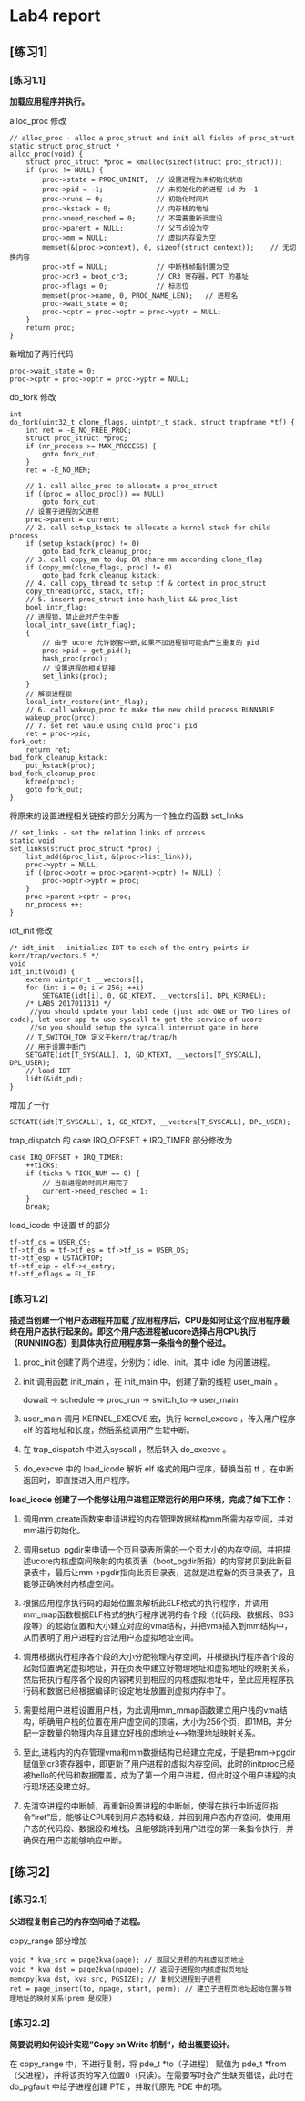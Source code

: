 # Lab4 report

## [练习1]

### [练习1.1]
**加载应用程序并执行。**

alloc_proc 修改
```
// alloc_proc - alloc a proc_struct and init all fields of proc_struct
static struct proc_struct *
alloc_proc(void) {
    struct proc_struct *proc = kmalloc(sizeof(struct proc_struct));
    if (proc != NULL) {
        proc->state = PROC_UNINIT;  // 设置进程为未初始化状态
        proc->pid = -1;             // 未初始化的的进程 id 为 -1
        proc->runs = 0;             // 初始化时间片
        proc->kstack = 0;           // 内存栈的地址
        proc->need_resched = 0;     // 不需要重新调度设
        proc->parent = NULL;        // 父节点设为空
        proc->mm = NULL;            // 虚拟内存设为空
        memset(&(proc->context), 0, sizeof(struct context));    // 无切换内容
        proc->tf = NULL;            // 中断栈帧指针置为空
        proc->cr3 = boot_cr3;       // CR3 寄存器，PDT 的基址
        proc->flags = 0;            // 标志位
        memset(proc->name, 0, PROC_NAME_LEN);   // 进程名
        proc->wait_state = 0;
        proc->cptr = proc->optr = proc->yptr = NULL;
    }
    return proc;
}
```

新增加了两行代码
```
proc->wait_state = 0;
proc->cptr = proc->optr = proc->yptr = NULL;
```

do_fork 修改
```
int
do_fork(uint32_t clone_flags, uintptr_t stack, struct trapframe *tf) {
    int ret = -E_NO_FREE_PROC;
    struct proc_struct *proc;
    if (nr_process >= MAX_PROCESS) {
        goto fork_out;
    }
    ret = -E_NO_MEM;

    // 1. call alloc_proc to allocate a proc_struct
    if ((proc = alloc_proc()) == NULL)
        goto fork_out;
    // 设置子进程的父进程
    proc->parent = current;
    // 2. call setup_kstack to allocate a kernel stack for child process
    if (setup_kstack(proc) != 0)
        goto bad_fork_cleanup_proc;
    // 3. call copy_mm to dup OR share mm according clone_flag
    if (copy_mm(clone_flags, proc) != 0)
        goto bad_fork_cleanup_kstack;
    // 4. call copy_thread to setup tf & context in proc_struct
    copy_thread(proc, stack, tf);
    // 5. insert proc_struct into hash_list && proc_list
    bool intr_flag;
    // 进程锁，禁止此时产生中断
    local_intr_save(intr_flag);
    {
        // 由于 ucore 允许嵌套中断,如果不加进程锁可能会产生重复的 pid
        proc->pid = get_pid();
        hash_proc(proc);
        // 设置进程的相关链接
        set_links(proc);
    }
    // 解锁进程锁
    local_intr_restore(intr_flag);
    // 6. call wakeup_proc to make the new child process RUNNABLE
    wakeup_proc(proc);
    // 7. set ret vaule using child proc's pid
    ret = proc->pid;
fork_out:
    return ret;
bad_fork_cleanup_kstack:
    put_kstack(proc);
bad_fork_cleanup_proc:
    kfree(proc);
    goto fork_out;
}
```

将原来的设置进程相关链接的部分分离为一个独立的函数 set_links
```
// set_links - set the relation links of process
static void
set_links(struct proc_struct *proc) {
    list_add(&proc_list, &(proc->list_link));
    proc->yptr = NULL;
    if ((proc->optr = proc->parent->cptr) != NULL) {
        proc->optr->yptr = proc;
    }
    proc->parent->cptr = proc;
    nr_process ++;
}
```

idt_init 修改
```
/* idt_init - initialize IDT to each of the entry points in kern/trap/vectors.S */
void
idt_init(void) {
    extern uintptr_t __vectors[];
    for (int i = 0; i < 256; ++i) 
        SETGATE(idt[i], 0, GD_KTEXT, __vectors[i], DPL_KERNEL);
    /* LAB5 2017011313 */ 
     //you should update your lab1 code (just add ONE or TWO lines of code), let user app to use syscall to get the service of ucore
     //so you should setup the syscall interrupt gate in here
    // T_SWITCH_TOK 定义于kern/trap/trap/h
   	// 用于设置中断门
    SETGATE(idt[T_SYSCALL], 1, GD_KTEXT, __vectors[T_SYSCALL], DPL_USER);
	// load IDT
    lidt(&idt_pd);
}
```

增加了一行
```
SETGATE(idt[T_SYSCALL], 1, GD_KTEXT, __vectors[T_SYSCALL], DPL_USER);
```

trap_dispatch 的 case IRQ_OFFSET + IRQ_TIMER 部分修改为
```
case IRQ_OFFSET + IRQ_TIMER:
    ++ticks;
    if (ticks % TICK_NUM == 0) {
        // 当前进程的时间片用完了
        current->need_resched = 1;
    }
    break;
```

load_icode 中设置 tf 的部分
```
tf->tf_cs = USER_CS;
tf->tf_ds = tf->tf_es = tf->tf_ss = USER_DS;
tf->tf_esp = USTACKTOP;
tf->tf_eip = elf->e_entry;
tf->tf_eflags = FL_IF;
```

### [练习1.2]
**描述当创建一个用户态进程并加载了应用程序后，CPU是如何让这个应用程序最终在用户态执行起来的。即这个用户态进程被ucore选择占用CPU执行（RUNNING态）到具体执行应用程序第一条指令的整个经过。**

1. proc_init 创建了两个进程，分别为：idle、init。其中 idle 为闲置进程。

2. init 调用函数 init_main ，在 init_main 中，创建了新的线程 user_main 。

    dowait -> schedule -> proc_run -> switch_to -> user_main

3. user_main 调用 KERNEL_EXECVE 宏，执行 kernel_execve ，传入用户程序 elf 的首地址和长度，然后系统调用产生软中断。

4. 在 trap_dispatch 中进入syscall ，然后转入 do_execve 。

5. do_execve 中的 load_icode 解析 elf 格式的用户程序，替换当前 tf ，在中断返回时，即直接进入用户程序。

**load_icode 创建了一个能够让用户进程正常运行的用户环境，完成了如下工作：**

1. 调用mm_create函数来申请进程的内存管理数据结构mm所需内存空间，并对mm进行初始化。

2. 调用setup_pgdir来申请一个页目录表所需的一个页大小的内存空间，并把描述ucore内核虚空间映射的内核页表（boot_pgdir所指）的内容拷贝到此新目录表中，最后让mm->pgdir指向此页目录表，这就是进程新的页目录表了，且能够正确映射内核虚空间。

3. 根据应用程序执行码的起始位置来解析此ELF格式的执行程序，并调用mm_map函数根据ELF格式的执行程序说明的各个段（代码段、数据段、BSS段等）的起始位置和大小建立对应的vma结构，并把vma插入到mm结构中，从而表明了用户进程的合法用户态虚拟地址空间。

4. 调用根据执行程序各个段的大小分配物理内存空间，并根据执行程序各个段的起始位置确定虚拟地址，并在页表中建立好物理地址和虚拟地址的映射关系，然后把执行程序各个段的内容拷贝到相应的内核虚拟地址中，至此应用程序执行码和数据已经根据编译时设定地址放置到虚拟内存中了。

5. 需要给用户进程设置用户栈，为此调用mm_mmap函数建立用户栈的vma结构，明确用户栈的位置在用户虚空间的顶端，大小为256个页，即1MB，并分配一定数量的物理内存且建立好栈的虚地址<-->物理地址映射关系。

6. 至此,进程内的内存管理vma和mm数据结构已经建立完成，于是把mm->pgdir赋值到cr3寄存器中，即更新了用户进程的虚拟内存空间，此时的initproc已经被hello的代码和数据覆盖，成为了第一个用户进程，但此时这个用户进程的执行现场还没建立好。

7. 先清空进程的中断帧，再重新设置进程的中断帧，使得在执行中断返回指令“iret”后，能够让CPU转到用户态特权级，并回到用户态内存空间，使用用户态的代码段、数据段和堆栈，且能够跳转到用户进程的第一条指令执行，并确保在用户态能够响应中断。


## [练习2]

### [练习2.1]
**父进程复制自己的内存空间给子进程。**

copy_range 部分增加
```
void * kva_src = page2kva(page); // 返回父进程的内核虚拟页地址  
void * kva_dst = page2kva(npage); // 返回子进程的内核虚拟页地址  
memcpy(kva_dst, kva_src, PGSIZE); // 复制父进程到子进程  
ret = page_insert(to, npage, start, perm); // 建立子进程页地址起始位置与物理地址的映射关系(prem 是权限)
```

### [练习2.2]
**简要说明如何设计实现”Copy on Write 机制“，给出概要设计。**

在 copy_range 中，不进行复制，将 pde_t *to（子进程） 赋值为 pde_t *from（父进程），并将该页的写入位置0（只读）。在需要写时会产生缺页错误，此时在 do_pgfault 中给子进程创建 PTE ，并取代原先 PDE 中的项。

